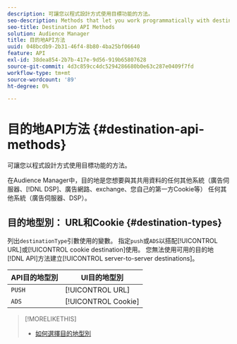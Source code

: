 ```yaml
---
description: 可讓您以程式設計方式使用目標功能的方法。
seo-description: Methods that let you work programmatically with destination features.
seo-title: Destination API Methods
solution: Audience Manager
title: 目的地API方法
uuid: 048bcdb9-2b31-46f4-8b80-4ba25bf06640
feature: API
exl-id: 38dea854-2b7b-417e-9d56-919b65807628
source-git-commit: 4d3c859cc4dc5294286680b0e63c287e0409f7fd
workflow-type: tm+mt
source-wordcount: '89'
ht-degree: 0%

---
```


# 目的地API方法 {#destination-api-methods}

可讓您以程式設計方式使用目標功能的方法。

<!-- c_destinations_api.xml -->

在Audience Manager中，目的地是您想要與其共用資料的任何其他系統（廣告伺服器、[!DNL DSP]、廣告網路、exchange、您自己的第一方Cookie等） 任何其他系統（廣告伺服器、DSP）。

## 目的地型別： URL和Cookie {#destination-types}

列出`destinationType`引數使用的變數。 指定`push`或`ADS`以搭配[!UICONTROL URL]或[!UICONTROL cookie destination]使用。 您無法使用可用的目的地[!DNL API]方法建立[!UICONTROL server-to-server destinations]。

<!-- r_destination_types.xml -->

| API目的地型別 | UI目的地型別 |
|---|---|
| `PUSH` | [!UICONTROL URL] |
| `ADS` | [!UICONTROL Cookie] |

>[!MORELIKETHIS]
>
>* [如何選擇目的地型別](../../../features/destinations/destinations.md)
